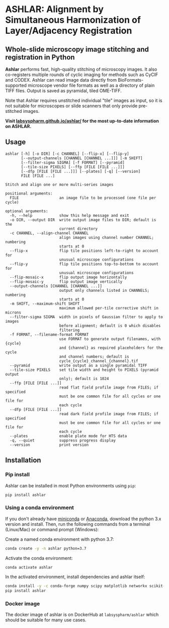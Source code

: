 # ASHLAR: Alignment by Simultaneous Harmonization of Layer/Adjacency Registration

## Whole-slide microscopy image stitching and registration in Python

**Ashlar** performs fast, high-quality stitching of microscopy images. It also
co-registers multiple rounds of cyclic imaging for methods such as CyCIF and
CODEX. Ashlar can read image data directly from BioFormats-supported microscope
vendor file formats as well as a directory of plain TIFF files. Output is saved
as pyramidal, tiled OME-TIFF.

Note that Ashlar requires unstitched individual "tile" images as input, so it is
not suitable for microscopes or slide scanners that only provide pre-stitched
images.

**Visit [labsyspharm.github.io/ashlar/](https://labsyspharm.github.io/ashlar/) for the most up-to-date information on ASHLAR.**

## Usage

```
ashlar [-h] [-o DIR] [-c CHANNEL] [--flip-x] [--flip-y]
       [--output-channels [CHANNEL [CHANNEL ...]]] [-m SHIFT]
       [--filter-sigma SIGMA] [-f FORMAT] [--pyramid]
       [--tile-size PIXELS] [--ffp [FILE [FILE ...]]]
       [--dfp [FILE [FILE ...]]] [--plates] [-q] [--version]
       FILE [FILE ...]

Stitch and align one or more multi-series images

positional arguments:
  FILE                  an image file to be processed (one file per cycle)

optional arguments:
  -h, --help            show this help message and exit
  -o DIR, --output DIR  write output image files to DIR; default is the
                        current directory
  -c CHANNEL, --align-channel CHANNEL
                        align images using channel number CHANNEL; numbering
                        starts at 0
  --flip-x              flip tile positions left-to-right to account for
                        unusual microscope configurations
  --flip-y              flip tile positions top-to-bottom to account for
                        unusual microscope configurations
  --flip-mosaic-x       flip output image horizontally
  --flip-mosaic-y       flip output image vertically
  --output-channels [CHANNEL [CHANNEL ...]]
                        output only channels listed in CHANNELS; numbering
                        starts at 0
  -m SHIFT, --maximum-shift SHIFT
                        maximum allowed per-tile corrective shift in microns
  --filter-sigma SIGMA  width in pixels of Gaussian filter to apply to images
                        before alignment; default is 0 which disables
                        filtering
  -f FORMAT, --filename-format FORMAT
                        use FORMAT to generate output filenames, with {cycle}
                        and {channel} as required placeholders for the cycle
                        and channel numbers; default is
                        cycle_{cycle}_channel_{channel}.tif
  --pyramid             write output as a single pyramidal TIFF
  --tile-size PIXELS    set tile width and height to PIXELS (pyramid output
                        only); default is 1024
  --ffp [FILE [FILE ...]]
                        read flat field profile image from FILES; if specified
                        must be one common file for all cycles or one file for
                        each cycle
  --dfp [FILE [FILE ...]]
                        read dark field profile image from FILES; if specified
                        must be one common file for all cycles or one file for
                        each cycle
  --plates              enable plate mode for HTS data
  -q, --quiet           suppress progress display
  --version             print version
```

## Installation

### Pip install

Ashlar can be installed in most Python environments using `pip`:
``` bash
pip install ashlar
```

### Using a conda environment

If you don't already have [miniconda](https://docs.conda.io/en/latest/miniconda.html)
or [Anaconda](https://www.anaconda.com/products/individual), download the python
3.x version and install. Then, run the following commands from a terminal (Linux/Mac)
or command prompt (Windows):

Create a named conda environment with python 3.7:
```bash
conda create -y -n ashlar python=3.7
```

Activate the conda environment:
```bash
conda activate ashlar
```

In the activated environment, install dependencies and ashlar itself:
```bash
conda install -y -c conda-forge numpy scipy matplotlib networkx scikit-image=0.16.2 scikit-learn pyjnius=1.2.1
pip install ashlar
```

### Docker image

The docker image of ashlar is on DockerHub at `labsyspharm/ashlar` which should be
suitable for many use cases.
